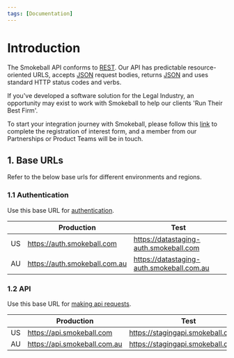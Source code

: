 ```yaml
---
tags: [Documentation]
---
```


# Introduction

The Smokeball API conforms to [REST](https://en.wikipedia.org/wiki/Representational_state_transfer). Our API has predictable resource-oriented URLS, accepts [JSON](https://www.json.org/json-en.html) request bodies, returns [JSON](https://www.json.org/json-en.html) and uses standard HTTP status codes and verbs.

If you've developed a software solution for the Legal Industry, an opportunity may exist to work with Smokeball to help our clients 'Run Their Best Firm'.

To start your integration journey with Smokeball, please follow this [link](https://smokeball.atlassian.net/servicedesk/customer/portal/3/create/13) to complete the registration of interest form, and a member from our Partnerships or Product Teams will be in touch.

## 1. Base URLs

Refer to the below base urls for different environments and regions.

### 1.1 Authentication

Use this base URL for [authentication](3-Authentication.md).

|     | Production                    | Test                                      |
| --- | ----------------------------- | ----------------------------------------- |
| US  | https://auth.smokeball.com    | https://datastaging-auth.smokeball.com    |
| AU  | https://auth.smokeball.com.au | https://datastaging-auth.smokeball.com.au |

### 1.2 API

Use this base URL for [making api requests](4-Making-Requests.md).

|     | Production                   | Test                                |
| --- | ---------------------------- | ----------------------------------- |
| US  | https://api.smokeball.com    | https://stagingapi.smokeball.com    |
| AU  | https://api.smokeball.com.au | https://stagingapi.smokeball.com.au |

